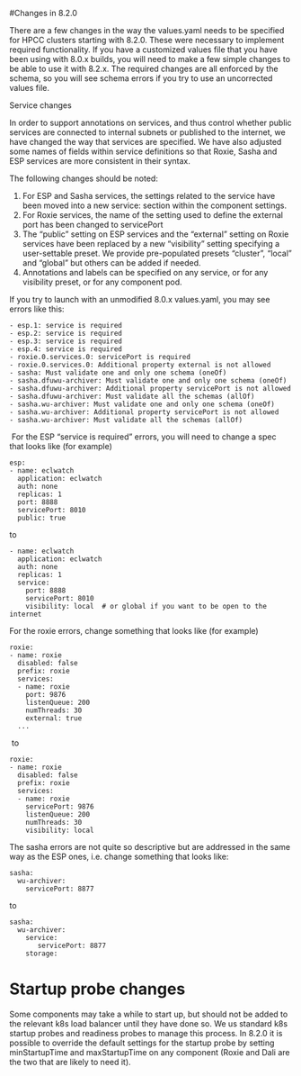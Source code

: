 #Changes in 8.2.0

There are a few changes in the way the values.yaml needs to be specified for HPCC clusters
starting with 8.2.0. These were necessary to implement required functionality. If you have a
customized values file that you have been using with 8.0.x builds, you will need to make a
few simple changes to be able to use it with 8.2.x. The required changes are all enforced
by the schema, so you will see schema errors if you try to use an uncorrected values file.

Service changes

In order to support annotations on services, and thus control whether public services are
connected to internal subnets or published to the internet, we have changed the way that
services are specified. We have also adjusted some names of fields within service definitions
so that Roxie, Sasha and ESP services are more consistent in their syntax.

The following changes should be noted:
1. For ESP and Sasha services, the settings related to the service have been moved into a new 
   service: section within the component settings.
2. For Roxie services, the name of the setting used to define the external port has been
   changed to servicePort
3. The “public” setting on ESP services and the “external” setting on Roxie services have
   been replaced by a new “visibility” setting specifying a user-settable preset. We provide
   pre-populated presets “cluster”, “local” and “global” but others can be added if needed.
4. Annotations and labels can be specified on any service, or for any visibility preset, or
   for any component pod.

If you try to launch with an unmodified 8.0.x values.yaml, you may see errors like this:

```code
- esp.1: service is required
- esp.2: service is required
- esp.3: service is required
- esp.4: service is required
- roxie.0.services.0: servicePort is required
- roxie.0.services.0: Additional property external is not allowed
- sasha: Must validate one and only one schema (oneOf)
- sasha.dfuwu-archiver: Must validate one and only one schema (oneOf)
- sasha.dfuwu-archiver: Additional property servicePort is not allowed
- sasha.dfuwu-archiver: Must validate all the schemas (allOf)
- sasha.wu-archiver: Must validate one and only one schema (oneOf)
- sasha.wu-archiver: Additional property servicePort is not allowed
- sasha.wu-archiver: Must validate all the schemas (allOf)
```

 For the ESP “service is required” errors, you will need to change a spec that looks like (for example)

```code
esp:
- name: eclwatch
  application: eclwatch
  auth: none
  replicas: 1
  port: 8888
  servicePort: 8010
  public: true
```

to 

```code
- name: eclwatch
  application: eclwatch
  auth: none
  replicas: 1
  service:
    port: 8888
    servicePort: 8010
    visibility: local  # or global if you want to be open to the internet
```

For the roxie errors, change something that looks like (for example)

```code
roxie:
- name: roxie
  disabled: false
  prefix: roxie
  services:
  - name: roxie
    port: 9876
    listenQueue: 200
    numThreads: 30
    external: true
  ...
```

 to

```code
roxie:
- name: roxie
  disabled: false
  prefix: roxie
  services:
  - name: roxie
    servicePort: 9876
    listenQueue: 200
    numThreads: 30
    visibility: local
```

The sasha errors are not quite so descriptive but are addressed in the same way as the ESP ones, i.e. change something that looks like:  

```code
sasha:
  wu-archiver:
    servicePort: 8877
```

to

```code
sasha:
  wu-archiver:
    service:
       servicePort: 8877
    storage:
```

# Startup probe changes

Some components may take a while to start up, but should not be added to the relevant k8s load balancer until they have done so. We us
standard k8s startup probes and readiness probes to manage this process. In 8.2.0 it is possible to override the default settings for the
startup probe by setting minStartupTime and maxStartupTime on any component (Roxie and Dali are the two that are likely to need it). 


